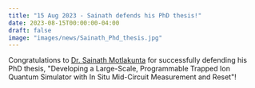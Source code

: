 ```yaml
---
title: "15 Aug 2023 - Sainath defends his PhD thesis!"
date: 2023-08-15T00:00:00-04:00
draft: false
image: "images/news/Sainath_Phd_thesis.jpg"
---
```


Congratulations to [Dr. Sainath Motlakunta](/members/Sainath-Motlakunta/) for successfully defending his PhD thesis, "Developing a Large-Scale, Programmable Trapped Ion Quantum Simulator with In Situ Mid-Circuit Measurement and Reset"!



